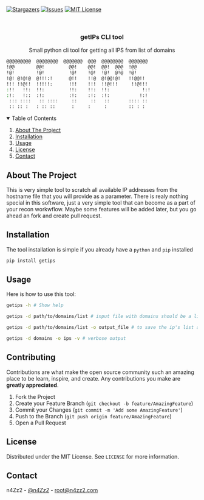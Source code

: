 [![Stargazers][stars-shield]][stars-url]
[![Issues][issues-shield]][issues-url]
[![MIT License][license-shield]][license-url]

<!-- PROJECT LOGO -->
<br />
<p align="center">
  <h3 align="center">getIPs CLI tool</h3>

  <p align="center">
    Small python cli tool for getting all IPS from list of domains
    <br />
</p>

```bash @@@@@@@@  @@@@@@@@  @@@@@@@  @@@  @@@@@@@    @@@@@@   
@@@@@@@@@  @@@@@@@@  @@@@@@@  @@@  @@@@@@@@  @@@@@@@   
!@@        @@!         @@!    @@!  @@!  @@@  !@@       
!@!        !@!         !@!    !@!  !@!  @!@  !@!       
!@! @!@!@  @!!!:!      @!!    !!@  @!@@!@!   !!@@!!    
!!! !!@!!  !!!!!:      !!!    !!!  !!@!!!     !!@!!!   
:!!   !!:  !!:         !!:    !!:  !!:            !:!  
:!:   !::  :!:         :!:    :!:  :!:           !:!   
 ::: ::::   :: ::::     ::     ::   ::       :::: ::   
 :: :: :   : :: ::      :     :     :        :: : :    
```      


<!-- TABLE OF CONTENTS -->
<details open="open">
  <summary>Table of Contents</summary>
  <ol>
    <li>
      <a href="#about-the-project">About The Project</a>
    </li>
    <li>
      <a href="#installation">Installation</a>
    </li>
    </li>
    <li><a href="#usage">Usage</a></li>
    <li><a href="#license">License</a></li>
    <li><a href="#contact">Contact</a></li>
  </ol>
</details>



<!-- ABOUT THE PROJECT -->
## About The Project

This is very simple tool to scratch all available IP addresses from the hostname file that you will provide as a parameter. There is realy nothing special in this software, just a very simple tool that can become as a part of your recon workwflow.
Maybe some features will be added later, but you go ahead an fork and create pull request.

<!-- GETTING STARTED -->
## Installation

The tool installation is simple if you already have a `python` and `pip` installed
```bash
pip install getips
```

<!-- USAGE EXAMPLES -->
## Usage

Here is how to use this tool:

```bash
getips -h # Show help
```

```bash
getips -d path/to/domains/list # input file with domains should be a list
```

```bash
getips -d path/to/domains/list -o output_file # to save the ip's list as output file
```

```bash
getips -d domains -o ips -v # verbose output
```



<!-- CONTRIBUTING -->
## Contributing

Contributions are what make the open source community such an amazing place to be learn, inspire, and create. Any contributions you make are **greatly appreciated**.

1. Fork the Project
2. Create your Feature Branch (`git checkout -b feature/AmazingFeature`)
3. Commit your Changes (`git commit -m 'Add some AmazingFeature'`)
4. Push to the Branch (`git push origin feature/AmazingFeature`)
5. Open a Pull Request



<!-- LICENSE -->
## License

Distributed under the MIT License. See `LICENSE` for more information.



<!-- CONTACT -->
## Contact

n4Zz2 - [@_n4Zz2_](https://twitter.com/_n4Zz2_) - root@n4zz2.com


[contributors-url]: https://github.com/n4Zz2/getips/graphs/contributors
[forks-shield]: https://img.shields.io/github/forks/n4Zz2/getips.svg?style=for-the-badge
[forks-url]: https://github.com/n4Zz2/getips/network/members
[stars-shield]: https://img.shields.io/github/stars/n4Zz2/getips.svg?style=for-the-badge
[stars-url]: https://github.com/n4Zz2/getips/stargazers
[issues-shield]: https://img.shields.io/github/issues/n4Zz2/getips.svg?style=for-the-badge
[issues-url]: https://github.com/n4Zz2/getips/issues
[license-shield]: https://img.shields.io/github/license/n4Zz2/getips.svg?style=for-the-badge
[license-url]: https://github.com/n4Zz2/getips/blob/master/LICENSE.txt

